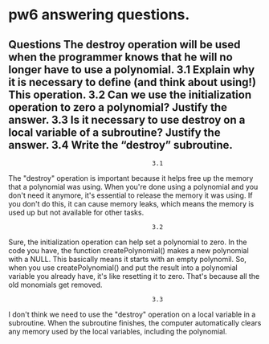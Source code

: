 # pw6 answering questions.
Questions
The destroy operation will be used when the programmer knows that he will no longer have to use a polynomial.
3.1 Explain why it is necessary to define (and think about using!) This operation.
3.2 Can we use the initialization operation to zero a polynomial? Justify the answer.
3.3 Is it necessary to use destroy on a local variable of a subroutine? Justify the answer.
3.4 Write the “destroy” subroutine.
-------------------------------------------------------------------------------------------------------------
                                            3.1 
The "destroy" operation is important because it helps free up the memory that a polynomial was using. When you're done using a polynomial and you don't need it anymore, it's essential to release the memory it was using. If you don't do this, it can cause memory leaks, which means the memory is used up but not available for other tasks.

                                            3.2 
Sure, the initialization operation can help set a polynomial to zero. In the code you have, the function createPolynomial() makes a new polynomial with a NULL. This basically means it starts with an empty polynomil. So, when you use createPolynomial() and put the result into a polynomial variable you already have, it's like resetting it to zero. That's because all the old monomials get removed.

                                            3.3
I don't think we need to use the "destroy" operation on a local variable in a subroutine. When the subroutine finishes, the computer automatically clears any memory used by the local variables, including the polynomial.